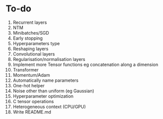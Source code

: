 # To-do

1. Recurrent layers
1. NTM
1. Minibatches/SGD
1. Early stopping
1. Hyperparameters type
1. Reshaping layers
1. Convolutional layers
1. Regularisation/normalisation layers
1. Implement more Tensor functions eg concatenation along a dimension
1. Transformer
1. Momentum/Adam
1. Automatically name parameters
1. One-hot helper
1. Noise other than uniform (eg Gaussian)
1. Hyperparameter optimization
1. C tensor operations
1. Heterogeneous context (CPU/GPU)
1. Write README.md
